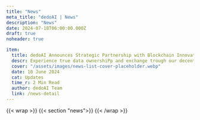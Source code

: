 ```yaml
---
title: "News"
meta_title: "dedoAI | News"
description: "News"
date: 2024-07-18T06:00:00.000Z
draft: true
noheader: true

item:
  title: dedoAI Announces Strategic Partnership with Blockchain Innovations Inc.
  descr: Experience true data ownershiPp and exchange trough our decentralized platform
  cover: "/assets/images/news-list-cover-placeholder.webp"
  date: 10 June 2024
  cat: Updates
  time_r: 2 Min Read
  author: dedoAI Team
  link: /news-detail
---
```

{{< wrap >}}
{{< section "news">}}
{{< /wrap >}}
